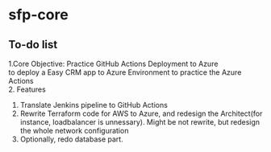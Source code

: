 # sfp-core
## To-do list
1.Core Objective: Practice GitHub Actions Deployment to Azure<br>
to deploy a Easy CRM app to Azure Environment to practice the Azure Actions<br>
2. Features
1) Translate Jenkins pipeline to GitHub Actions<br>
2) Rewrite Terraform code for AWS to Azure, and redesign the Architect(for instance, loadbalancer is unnessary). Might be not rewrite, but redesign the whole network configuration<br>
3) Optionally, redo database part.
